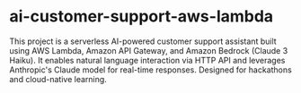 # ai-customer-support-aws-lambda
This project is a serverless AI-powered customer support assistant built using AWS Lambda, Amazon API Gateway, and Amazon Bedrock (Claude 3 Haiku). It enables natural language interaction via HTTP API and leverages Anthropic's Claude model for real-time responses. Designed for hackathons and cloud-native learning.
